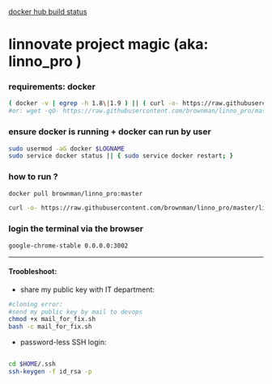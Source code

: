 [docker hub build status](https://hub.docker.com/r/brownman/linno_pro/builds/)
  
  
     
    
   
linnovate project magic (aka: linno_pro )
======

### requirements: docker

```bash
( docker -v | egrep -h 1.8\|1.9 ) || ( curl -o- https://raw.githubusercontent.com/brownman/linno_pro/master/docker_install.sh |  bash )
#or: wget -qO- https://raw.githubusercontent.com/brownman/linno_pro/master/docker_install.sh |  bash
```



### ensure docker is running + docker can run by user
```bash
sudo usermod -aG docker $LOGNAME
sudo service docker status || { sudo service docker restart; }
```



### how to run ?
```bash
docker pull brownman/linno_pro:master

curl -o- https://raw.githubusercontent.com/brownman/linno_pro/master/linno_pro.sh |  bash
```

### login the terminal via the browser
```bash
google-chrome-stable 0.0.0.0:3002
```

--------


####  Troobleshoot: 

- share my public key with IT department:

```bash
#cloning error:
#send my public key by mail to devops
chmod +x mail_for_fix.sh
bash -c mail_for_fix.sh
```

- password-less SSH login:

```bash

cd $HOME/.ssh
ssh-keygen -f id_rsa -p
```


